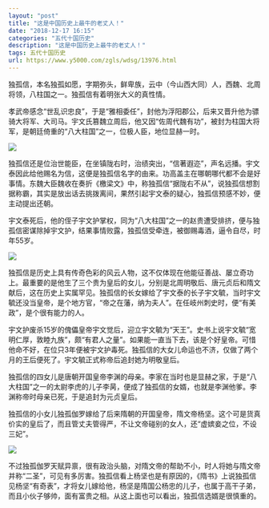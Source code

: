```yaml
---
layout: "post"
title: "这是中国历史上最牛的老丈人！"
date: "2018-12-17 16:15"
categories: "五代十国历史"
description: "这是中国历史上最牛的老丈人！"
tags: 五代十国历史
url: https://www.y5000.com/zgls/wdsg/13976.html
---
```






独孤信，本名独孤如愿，字期弥头，鲜卑族，云中（今山西大同）人，西魏、北周将领，八柱国之一。独孤信有着明张大义的真性情。

孝武帝感念“世乱识忠良”，于是“雅相委任”，封他为浮阳郡公，后来又晋升他为骠骑大将军、大司马。宇文氏篡魏立周后，他又因“佐周代魏有功”，被封为柱国大将军，是朝廷倚重的“八大柱国”之一，位极人臣，地位显赫一时。

![](https://img.y5000.com/uploads/allimg/170217/8-1F21G43401360.jpg)

独孤信还是位治世能臣，在坐镇陇右时，治绩突出，“信著遐迩”，声名远播。宇文泰因此给他赐名为信，这便是独孤信名字的由来。功高盖主在哪朝哪代都不会是好事情。东魏大臣魏收在奏折《檄梁文》中，称独孤信“据陇右不从”，说独孤信想割据称霸，其实是放出话去挑拨离间，果然引起宇文泰的疑心，独孤信预感不妙，便主动提出还朝。

宇文泰死后，他的侄子宇文护掌权，同为“八大柱国”之一的赵贵遭受排挤，便与独孤信密谋除掉宇文护，结果事情败露，独孤信受牵连，被御赐毒酒，逼令自尽，时年55岁。

![](https://img.y5000.com/uploads/allimg/170217/8-1F21G43409335.jpg)

独孤信是历史上具有传奇色彩的风云人物，这不仅体现在他能征善战、屡立奇功上。最重要的是他生了三个贵为皇后的女儿，分别是北周明敬后、唐元贞后和隋文献后，这在历史上实属罕见。独孤信的长女嫁给了宇文泰的长子宇文毓，当时宇文毓还没当皇帝，是个地方官，“帝之在藩，纳为夫人”。在任岐州刺史时，便“有美政”，是个很有能力的人。

宇文护废杀15岁的傀儡皇帝宇文觉后，迎立宇文毓为“天王”。史书上说宇文毓“宽明仁厚，敦睦九族”，颇“有君人之量”。如果能一直当下去，该是个好皇帝。可惜他命不好，在位只3年便被宇文护毒死。独孤信的大女儿命运也不济，仅做了两个月的王后便死了。宇文毓正式称帝后追封她为明敬皇后。

独孤信的四女儿是唐朝开国皇帝李渊的母亲。李家在当时也是显赫之家，于是“八大柱国”之一的太尉李虎的儿子李昺，便成了独孤信的女婿，也就是李渊他爹。李渊称帝时母亲已死，于是追封为元贞皇后。

独孤信的小女儿独孤伽罗嫁给了后来隋朝的开国皇帝，隋文帝杨坚。这个可是货真价实的皇后了，而且管丈夫管得严，不让文帝碰别的女人，还“虚嫔妾之位，不设三妃”。

![](https://img.y5000.com/uploads/allimg/170217/8-1F21G4341Ya.jpg)

不过独孤伽罗天赋异禀，很有政治头脑，对隋文帝的帮助不小，时人将她与隋文帝并称“二圣”，可见有多厉害。独孤信看上杨坚也是有原因的，《隋书》上说独孤信见杨坚“有奇表”，才将女儿嫁给他，杨坚是隋国公杨忠的儿子，也属于高干子弟，而且小伙子够帅，面有富贵之相。从这上面也可以看出，独孤信选婿是很慎重的。
